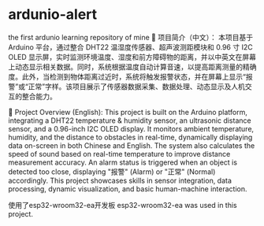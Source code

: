 # ardunio-alert
the first ardunio learning repository of mine
📌 项目简介（中文）：
本项目基于 Arduino 平台，通过整合 DHT22 温湿度传感器、超声波测距模块和 0.96 寸 I2C OLED 显示屏，实时监测环境温度、湿度和前方障碍物的距离，并以中英文在屏幕上动态显示相关数据。同时，系统根据温度自动计算音速，以提高距离测量的精确度。此外，当检测到物体距离过近时，系统将触发报警状态，并在屏幕上显示“报警”或“正常”字样。该项目展示了传感器数据采集、数据处理、动态显示及人机交互的整合能力。

📌 Project Overview (English):
This project is built on the Arduino platform, integrating a DHT22 temperature & humidity sensor, an ultrasonic distance sensor, and a 0.96-inch I2C OLED display. It monitors ambient temperature, humidity, and the distance to obstacles in real-time, dynamically displaying data on-screen in both Chinese and English. The system also calculates the speed of sound based on real-time temperature to improve distance measurement accuracy. An alarm status is triggered when an object is detected too close, displaying "报警" (Alarm) or "正常" (Normal) accordingly. This project showcases skills in sensor integration, data processing, dynamic visualization, and basic human-machine interaction.

使用了esp32-wroom32-ea开发板
esp32-wroom32-ea was used in this project.
